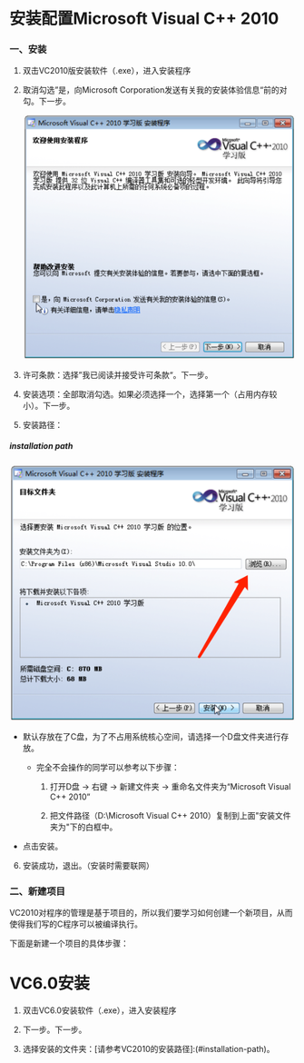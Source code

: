 # 安装配置Microsoft Visual C++ 2010

### 一、安装

1. 双击VC2010版安装软件（.exe），进入安装程序

2. 取消勾选”是，向Microsoft Corporation发送有关我的安装体验信息“前的对勾。下一步。

   ![image-20210126224841998](An_introduction_to_C_IDE.assets/image-20210126224841998.png)

3. 许可条款：选择”我已阅读并接受许可条款“。下一步。
4. 安装选项：全部取消勾选。如果必须选择一个，选择第一个（占用内存较小）。下一步。

5. 安装路径：
##### installation path

   ![image-20210126225302882](An_introduction_to_C_IDE.assets/image-20210126225302882.png)

   * 默认存放在了C盘，为了不占用系统核心空间，请选择一个D盘文件夹进行存放。
   
     * 完全不会操作的同学可以参考以下步骤：
   
       1. 打开D盘 → 右键 → 新建文件夹  → 重命名文件夹为“Microsoft Visual C++ 2010”
   
       2. 把文件路径（D:\Microsoft Visual C++ 2010）复制到上面"安装文件夹为"下的白框中。
   
   * 点击安装。
   
6. 安装成功，退出。（安装时需要联网）

### 二、新建项目

VC2010对程序的管理是基于项目的，所以我们要学习如何创建一个新项目，从而使得我们写的C程序可以被编译执行。

下面是新建一个项目的具体步骤：



#  VC6.0安装

1. 双击VC6.0安装软件（.exe），进入安装程序

2. 下一步。下一步。

3. 选择安装的文件夹：[请参考VC2010的安装路径]:(#installation-path)。

   

   

